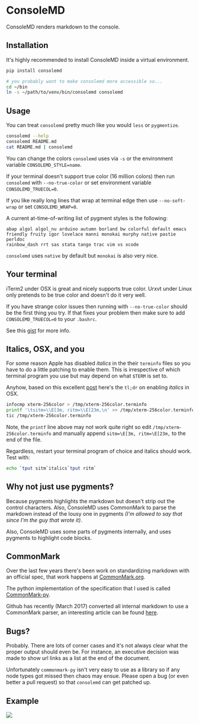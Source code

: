 # ConsoleMD

ConsoleMD renders markdown to the console.

## Installation

It's highly recommended to install ConsoleMD inside a virtual environment.

```bash
pip install consolemd

# you probably want to make consolemd more accessible so...
cd ~/bin
ln -s ~/path/to/venv/bin/consolemd consolemd
```

## Usage

You can treat `consolemd` pretty much like you would `less` or `pygmentize`.

```bash
consolemd --help
consolemd README.md
cat README.md | consolemd
```

You can change the colors `consolemd` uses via `-s` or the environment
variable `CONSOLEMD_STYLE=name`.

If your terminal doesn't support true color (16 million colors) then
run `consolemd` with `--no-true-color` or set environment variable
`CONSOLEMD_TRUECOL=0`.

If you like really long lines that wrap at terminal edge then
use `--no-soft-wrap` or set `CONSOLEMD_WRAP=0`.

A current at-time-of-writing list of pygment styles is the following:

```text
abap algol algol_nu arduino autumn borland bw colorful default emacs
friendly fruity igor lovelace manni monokai murphy native pastie perldoc
rainbow_dash rrt sas stata tango trac vim vs xcode
```

`consolemd` uses `native` by default but `monokai` is also very nice.

## Your terminal

iTerm2 under OSX is great and nicely supports true color. Urxvt under
Linux only pretends to be true color and doesn't do it very well.

If you have strange color issues then running with `--no-true-color`
should be the first thing you try. If that fixes your problem then
make sure to add `CONSOLEMD_TRUECOL=0` to your `.bashrc`.

See this [gist](https://gist.github.com/XVilka/8346728) for more info.

## Italics, OSX, and you

For some reason Apple has disabled _italics_ in the their `terminfo` files
so you have to do a little patching to enable them. This is irrespective
of which terminal program you use but may depend on what `$TERM` is set
to.

Anyhow, based on this excellent [post](http://www.eddieantonio.ca/blog/2015/04/16/iterm-italics/)
here's the `tl;dr` on enabling _italics_ in OSX.

```bash
infocmp xterm-256color > /tmp/xterm-256color.terminfo
printf '\tsitm=\\E[3m, ritm=\\E[23m,\n' >> /tmp/xterm-256color.terminfo
tic /tmp/xterm-256color.terminfo
```

Note, the `printf` line above may not work quite right so edit
`/tmp/xterm-256color.terminfo` and manually append `sitm=\E[3m, ritm=\E[23m,`
to the end of the file.

Regardless, restart your terminal program of choice and italics should
work. Test with:

```bash
echo `tput sitm`italics`tput ritm`
```

## Why not just use pygments?

Because pygments highlights the markdown but doesn't strip out
the control characters. Also, ConsoleMD uses CommonMark to parse
the markdown instead of the lousy one in pygments _(I'm allowed to
say that since I'm the guy that wrote it)_.

Also, ConsoleMD uses some parts of pygments internally, and uses
pygments to highlight code blocks.

## CommonMark

Over the last few years there's been work on standardizing
markdown with an official spec, that work happens at
[CommonMark.org](http://commonmark.org/).

The python implementation of the specification that I used is
called [CommonMark-py](https://github.com/rtfd/CommonMark-py).

Github has recently (March 2017) converted all internal markdown
to use a CommonMark parser, an interesting article can be found
[here](https://githubengineering.com/a-formal-spec-for-github-markdown/).

## Bugs?

Probably. There are lots of corner cases and it's not always clear what
the proper output should even be. For instance, an executive decision
was made to show url links as a list at the end of the document.

Unfortunately `commonmark-py` isn't very easy to use as a library so if
any node types got missed then chaos may ensue. Please open a bug (or even
better a pull request) so that `consolemd` can get patched up.

## Example

![](http://i.imgur.com/9zoSZdb.png)
